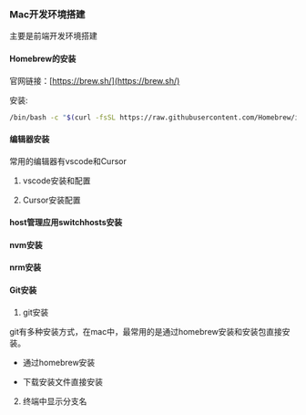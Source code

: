 ### Mac开发环境搭建

主要是前端开发环境搭建

#### Homebrew的安装

官网链接：[https://brew.sh/](https://brew.sh/)

安装:

```bash
/bin/bash -c "$(curl -fsSL https://raw.githubusercontent.com/Homebrew/install/HEAD/install.sh)"
```

#### 编辑器安装

常用的编辑器有vscode和Cursor

1. vscode安装和配置

2. Cursor安装配置

#### host管理应用switchhosts安装


#### nvm安装

#### nrm安装

#### Git安装

1. git安装

git有多种安装方式，在mac中，最常用的是通过homebrew安装和安装包直接安装。

- 通过homebrew安装

- 下载安装文件直接安装

2. 终端中显示分支名
